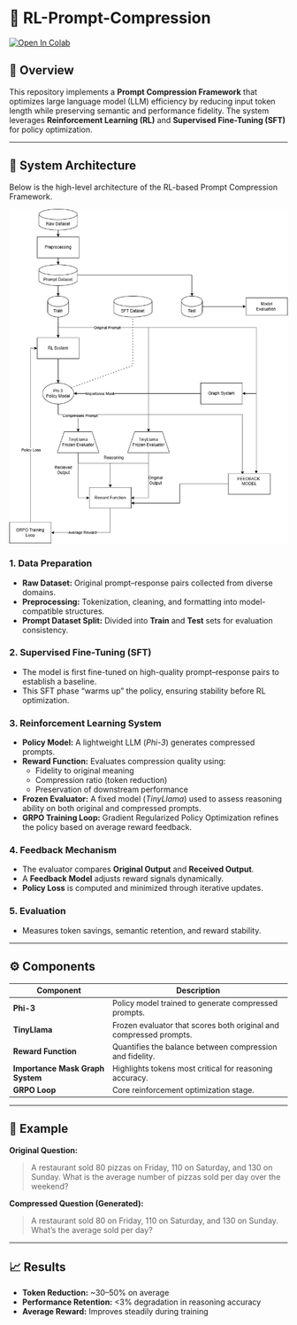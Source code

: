 # 🧠 RL-Prompt-Compression

[![Open In Colab](https://colab.research.google.com/assets/colab-badge.svg)](https://colab.research.google.com/github/SreeyaSrikanth/RL-Prompt-Compression/blob/main/phi3_GRPO.ipynb)

## 📜 Overview

This repository implements a **Prompt Compression Framework** that optimizes large language model (LLM) efficiency by reducing input token length while preserving semantic and performance fidelity. The system leverages **Reinforcement Learning (RL)** and **Supervised Fine-Tuning (SFT)** for policy optimization.

---


## 🧩 System Architecture

Below is the high-level architecture of the RL-based Prompt Compression Framework.

![RL Fine-Tune Architecture](./RL_FINETUNE_ARCHITECTURE.jpg)


### 1. Data Preparation
- **Raw Dataset:** Original prompt–response pairs collected from diverse domains.
- **Preprocessing:** Tokenization, cleaning, and formatting into model-compatible structures.
- **Prompt Dataset Split:** Divided into **Train** and **Test** sets for evaluation consistency.

### 2. Supervised Fine-Tuning (SFT)
- The model is first fine-tuned on high-quality prompt–response pairs to establish a baseline.
- This SFT phase “warms up” the policy, ensuring stability before RL optimization.

### 3. Reinforcement Learning System
- **Policy Model:** A lightweight LLM (*Phi-3*) generates compressed prompts.
- **Reward Function:** Evaluates compression quality using:
  - Fidelity to original meaning  
  - Compression ratio (token reduction)  
  - Preservation of downstream performance
- **Frozen Evaluator:** A fixed model (*TinyLlama*) used to assess reasoning ability on both original and compressed prompts.
- **GRPO Training Loop:** Gradient Regularized Policy Optimization refines the policy based on average reward feedback.

### 4. Feedback Mechanism
- The evaluator compares **Original Output** and **Received Output**.
- A **Feedback Model** adjusts reward signals dynamically.
- **Policy Loss** is computed and minimized through iterative updates.

### 5. Evaluation
- Measures token savings, semantic retention, and reward stability.

---

## ⚙️ Components

| Component | Description |
|------------|-------------|
| **Phi-3** | Policy model trained to generate compressed prompts. |
| **TinyLlama** | Frozen evaluator that scores both original and compressed prompts. |
| **Reward Function** | Quantifies the balance between compression and fidelity. |
| **Importance Mask Graph System** | Highlights tokens most critical for reasoning accuracy. |
| **GRPO Loop** | Core reinforcement optimization stage. |

---

## 🧪 Example

**Original Question:**
> A restaurant sold 80 pizzas on Friday, 110 on Saturday, and 130 on Sunday. What is the average number of pizzas sold per day over the weekend?

**Compressed Question (Generated):**
> A restaurant sold 80 on Friday, 110 on Saturday, and 130 on Sunday. What’s the average sold per day?

---

## 📈 Results

- **Token Reduction:** ~30–50% on average  
- **Performance Retention:** <3% degradation in reasoning accuracy  
- **Average Reward:** Improves steadily during training  

